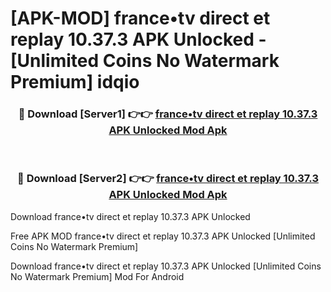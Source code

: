 # [APK-MOD] france•tv   direct et replay 10.37.3 APK Unlocked - [Unlimited Coins No Watermark Premium] idqio



<div align="center">
<h3>🔴 Download [Server1] 👉👉 <a href="https://momento.my/?title=france•tv___direct_et_replay_10.37.3_APK_Unlocked">france•tv   direct et replay 10.37.3 APK Unlocked Mod Apk</a></h3><br>

<h3>🔴 Download [Server2] 👉👉 <a href="https://momento.my/?title=france•tv___direct_et_replay_10.37.3_APK_Unlocked">france•tv   direct et replay 10.37.3 APK Unlocked Mod Apk</a></h3>
</div>



Download france•tv   direct et replay 10.37.3 APK Unlocked 

Free APK MOD france•tv   direct et replay 10.37.3 APK Unlocked [Unlimited Coins No Watermark Premium]

Download france•tv   direct et replay 10.37.3 APK Unlocked [Unlimited Coins No Watermark Premium] Mod For Android
